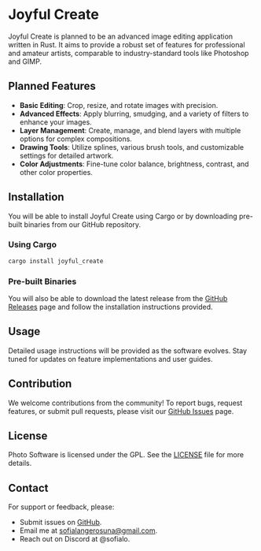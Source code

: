 # Joyful Create

Joyful Create is planned to be an advanced image editing application written in Rust. It aims to provide a robust set of features for professional and amateur artists, comparable to industry-standard tools like Photoshop and GIMP.

## Planned Features

- **Basic Editing**: Crop, resize, and rotate images with precision.
- **Advanced Effects**: Apply blurring, smudging, and a variety of filters to enhance your images.
- **Layer Management**: Create, manage, and blend layers with multiple options for complex compositions.
- **Drawing Tools**: Utilize splines, various brush tools, and customizable settings for detailed artwork.
- **Color Adjustments**: Fine-tune color balance, brightness, contrast, and other color properties.

## Installation

You will be able to install Joyful Create using Cargo or by downloading pre-built binaries from our GitHub repository.

### Using Cargo

```sh
cargo install joyful_create
```

### Pre-built Binaries

You will also be able to download the latest release from the [GitHub Releases](https://github.com/slangerosuna/photo_software/releases) page and follow the installation instructions provided.

## Usage

Detailed usage instructions will be provided as the software evolves. Stay tuned for updates on feature implementations and user guides.

## Contribution

We welcome contributions from the community! To report bugs, request features, or submit pull requests, please visit our [GitHub Issues](https://github.com/slangerosuna/photo_software/issues) page.

## License

Photo Software is licensed under the GPL. See the [LICENSE](https://github.com/slangerosuna/photo_software/blob/main/LICENSE) file for more details.

## Contact

For support or feedback, please:

- Submit issues on [GitHub](https://github.com/slangerosuna/photo_software/issues).
- Email me at [sofialangerosuna@gmail.com](mailto:sofialangerosuna@gmail.com).
- Reach out on Discord at @sofialo.
